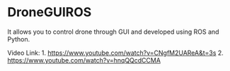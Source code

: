 # DroneGUIROS
It allows you to control drone through GUI and developed using ROS and Python.


Video Link: 1. https://www.youtube.com/watch?v=CNgfM2UAReA&t=3s
            2. https://www.youtube.com/watch?v=hnqQQcdCCMA
